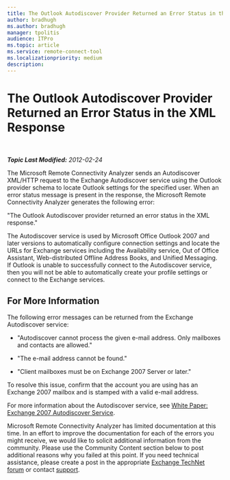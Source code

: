 ```yaml
---
title: The Outlook Autodiscover Provider Returned an Error Status in the XML Response
author: bradhugh
ms.author: bradhugh
manager: tpolitis
audience: ITPro 
ms.topic: article 
ms.service: remote-connect-tool
ms.localizationpriority: medium
description: 
---
```


<div data-xmlns="https://www.w3.org/1999/xhtml">

<div class="topic" data-xmlns="https://www.w3.org/1999/xhtml" data-msxsl="urn:schemas-microsoft-com:xslt" data-cs="https://msdn.microsoft.com/">

<div data-asp="https://msdn2.microsoft.com/asp">

# The Outlook Autodiscover Provider Returned an Error Status in the XML Response

</div>

<div id="mainSection">

<div id="mainBody">

<span> </span>

_**Topic Last Modified:** 2012-02-24_

The Microsoft Remote Connectivity Analyzer sends an Autodiscover XML/HTTP request to the Exchange Autodiscover service using the Outlook provider schema to locate Outlook settings for the specified user. When an error status message is present in the response, the Microsoft Remote Connectivity Analyzer generates the following error:

"The Outlook Autodiscover provider returned an error status in the XML response."

The Autodiscover service is used by Microsoft Office Outlook 2007 and later versions to automatically configure connection settings and locate the URLs for Exchange services including the Availability service, Out of Office Assistant, Web-distributed Offline Address Books, and Unified Messaging. If Outlook is unable to successfully connect to the Autodiscover service, then you will not be able to automatically create your profile settings or connect to the Exchange services.

<div>

## For More Information

The following error messages can be returned from the Exchange Autodiscover service:

  - "Autodiscover cannot process the given e-mail address. Only mailboxes and contacts are allowed."

  - "The e-mail address cannot be found."

  - "Client mailboxes must be on Exchange 2007 Server or later."

To resolve this issue, confirm that the account you are using has an Exchange 2007 mailbox and is stamped with a valid e-mail address.

For more information about the Autodiscover service, see [White Paper: Exchange 2007 Autodiscover Service](https://go.microsoft.com/fwlink/?linkid=157773).

Microsoft Remote Connectivity Analyzer has limited documentation at this time. In an effort to improve the documentation for each of the errors you might receive, we would like to solicit additional information from the community. Please use the Community Content section below to post additional reasons why you failed at this point. If you need technical assistance, please create a post in the appropriate [Exchange TechNet forum](https://go.microsoft.com/fwlink/?linkid=73420) or contact [support](https://go.microsoft.com/fwlink/?linkid=8158).

</div>

</div>

<span> </span>

</div>

</div>

</div>

